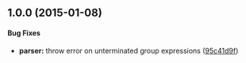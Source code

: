 ## 1.0.0 (2015-01-08)


#### Bug Fixes

* **parser:** throw error on unterminated group expressions ([95c41d9f](https://github.com/bloglovin/squiggle/commit/95c41d9ffcc559b4f458b29fb53d4c76b64164b3))
